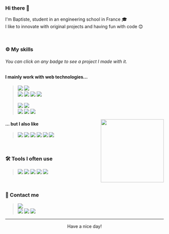 
### Hi there 👋

I'm Baptiste, student in an engineering school in France 🎓<br />
I like to innovate with original projects and having fun with code 😊

<br />

### ⚙️ My skills

###### You can click on any badge to see a project I made with it.

#### I mainly work with web technologies...

> [<img src="https://img.shields.io/badge/-JavaScript-black?style=flat-square&logo=JavaScript&logoColor=EFD81D">](https://github.com/BaptisteMiq/TSP-WEBGL-Visualization) [<img src="https://img.shields.io/badge/-TypeScript-007ACC?style=flat-square&logo=TypeScript&logoColor=white">](https://github.com/BaptisteMiq/pt2json) <br />[<img src="https://img.shields.io/badge/-React-0088CC?style=flat-square&logo=React&logoColor=white">](https://github.com/CosyDEV/react-pdf-exporter) [<img src="https://img.shields.io/badge/-Angular-DD0031?style=flat-square&logo=Angular&logoColor=white&width=6464">]() [<img src="https://img.shields.io/badge/-Vue.js-41B883?style=flat-square&logo=Node.js&logoColor=white&width=6464">]() [<img src="https://img.shields.io/badge/-Node.js-339933?style=flat-square&logo=Node.js&logoColor=white&width=6464">](https://github.com/HiDEVTeam/udp-rcon) <br /><br /> [<img src="https://img.shields.io/badge/-PHP-777BB4?style=flat-square&logo=PHP&logoColor=white">](https://github.com/BaptisteMiq/ProjetWeb) [<img src="https://img.shields.io/badge/-Symfony-000000?style=flat-square&logo=Symfony&logoColor=white">](https://github.com/BaptisteMiq/ProjetWeb) <br /> [<img src="https://img.shields.io/badge/-MySQL-4479A1?style=flat-square&logo=MySQL&logoColor=white">](https://youtu.be/2ttxrnF1MP4) [<img src="https://img.shields.io/badge/-MariaDB-003545?style=flat-square&logo=MariaDB&logoColor=white">](https://github.com/BaptisteMiq) [<img src="https://img.shields.io/badge/-PostgreSQL-336791?style=flat-square&logo=PostgreSQL&logoColor=white">](https://github.com/BaptisteMiq)


<img align="right" src="https://stickershop.line-scdn.net/sticonshop/v1/sticon/5c31c612040ab12ebe4c0cba/iphone/031.png" width="200">

#### ... but I also like

  
> [<img src="https://img.shields.io/badge/-Python-3776AB?style=flat-square&logo=Python&logoColor=white">](https://github.com/BaptisteMiq/VRP-Project) [<img src="https://img.shields.io/badge/-Go-00ACD7?style=flat-square&logo=Go&logoColor=white">]() [<img src="https://img.shields.io/badge/-Java-5391FE?style=flat-square&logo=Java&logoColor=white">](https://github.com/BaptisteMiq/2DRayCasting) [<img src="https://img.shields.io/badge/-C-239120?style=flat-square&logo=C&logoColor=white">](https://github.com/BaptisteMiq/Sorting-algorithm-C) [<img src="https://img.shields.io/badge/-C++-00599C?style=flat-square&logo=C%2B%2B&logoColor=white">](https://youtu.be/Klf3MZlY8Ys) [<img src="https://img.shields.io/badge/-GNU%20Bash-4EAA25?style=flat-square&logo=GNU%20Bash&logoColor=white">](https://youtu.be/XWPNY50jQZg) 

<br />

### 🛠️ Tools I often use

> [<img src="https://img.shields.io/badge/-GitLab-FCA121?style=flat-square&logo=GitLab&logoColor=white">](https://github.com/BaptisteMiq) [<img src="https://img.shields.io/badge/-Jira-0052CC?style=flat-square&logo=Jira&logoColor=white">](https://github.com/BaptisteMiq) [<img src="https://img.shields.io/badge/-Docker-2496ED?style=flat-square&logo=Docker&logoColor=white">](https://github.com/HiDEVTeam) [<img src="https://img.shields.io/badge/-Trello-0079BF?style=flat-square&logo=Trello&logoColor=white">](https://github.com/HiDEVTeam) [<img src="https://img.shields.io/badge/-Figma-F24E1E?style=flat-square&logo=Figma&logoColor=white">](https://bit.ly/3qDXwc1)

<br />

### 📝 Contact me

> [<img src="https://img.shields.io/badge/-baptistemi2000@gmail.com-D14836?style=flat-square&logo=Gmail&logoColor=white">](mailto:baptistemi2000@gmail.com)<br />
[<img src="https://img.shields.io/badge/-LinkedIn-0077B5?style=flat-square&logo=LinkedIn&logoColor=white">](https://www.linkedin.com/in/baptistemiquel/) [<img src="https://img.shields.io/badge/-YouTube-FF0000?style=flat-square&logo=Youtube&logoColor=white">](https://www.youtube.com/channel/UC_09-BA5q-2LLpUj9bceNDg/videos) [<img src="https://img.shields.io/badge/-Instagram-E4405F?style=flat-square&logo=Instagram&logoColor=white">](https://www.instagram.com/baptistemiq/)

---

<p align="center">
<div align="center">Have a nice day!</div>
